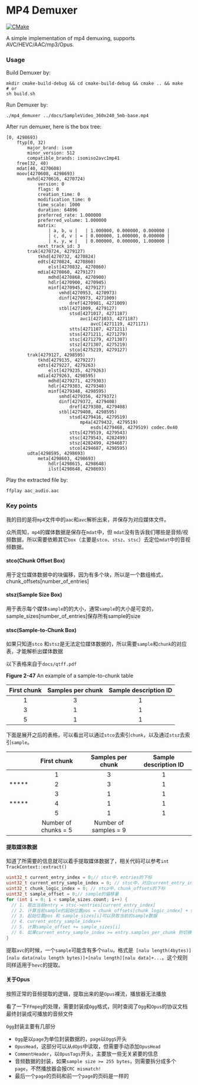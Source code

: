 # MP4 Demuxer 

[![CMake](https://github.com/akanchi/mp4/actions/workflows/cmake.yml/badge.svg?branch=main)](https://github.com/akanchi/mp4/actions/workflows/cmake.yml)

A simple implementation of mp4 demuxing, supports AVC/HEVC/AAC/mp3/Opus.

### Usage

Build Demuxer by:

```shell
mkdir cmake-build-debug && cd cmake-build-debug && cmake .. && make
# or
sh build.sh
```

Run Demuxer by:

```shell
./mp4_demuxer ../docs/SampleVideo_360x240_5mb-base.mp4
```

After run demuxer, here is the box tree:

```
[0, 4298693)
    ftyp[0, 32)
        major_brand: isom
        minor_version: 512
        compatible_brands: isomiso2avc1mp41
    free[32, 40)
    mdat[40, 4270608)
    moov[4270608, 4298693)
        mvhd[4270616, 4270724)
            version: 0
            flags: 0
            creation_time: 0
            modification_time: 0
            time_scale: 1000
            duration: 64896
            preferred_rate: 1.000000
            preferred_volume: 1.000000
            matrix: 
                | a, b, u |   | 1.000000, 0.000000, 0.000000 |
                | c, d, v | = | 0.000000, 1.000000, 0.000000 |
                | x, y, w |   | 0.000000, 0.000000, 1.000000 |
            next_track_id: 3
        trak[4270724, 4279127)
            tkhd[4270732, 4270824)
            edts[4270824, 4270860)
                elst[4270832, 4270860)
            mdia[4270860, 4279127)
                mdhd[4270868, 4270900)
                hdlr[4270900, 4270945)
                minf[4270945, 4279127)
                    vmhd[4270953, 4270973)
                    dinf[4270973, 4271009)
                        dref[4270981, 4271009)
                    stbl[4271009, 4279127)
                        stsd[4271017, 4271187)
                            avc1[4271033, 4271187)
                                avcC[4271119, 4271171)
                        stts[4271187, 4271211)
                        stss[4271211, 4271279)
                        stsc[4271279, 4271307)
                        stsz[4271307, 4275219)
                        stco[4275219, 4279127)
        trak[4279127, 4298595)
            tkhd[4279135, 4279227)
            edts[4279227, 4279263)
                elst[4279235, 4279263)
            mdia[4279263, 4298595)
                mdhd[4279271, 4279303)
                hdlr[4279303, 4279348)
                minf[4279348, 4298595)
                    smhd[4279356, 4279372)
                    dinf[4279372, 4279408)
                        dref[4279380, 4279408)
                    stbl[4279408, 4298595)
                        stsd[4279416, 4279519)
                            mp4a[4279432, 4279519)
                                esds[4279468, 4279519) codec.0x40
                        stts[4279519, 4279543)
                        stsc[4279543, 4282499)
                        stsz[4282499, 4294687)
                        stco[4294687, 4298595)
        udta[4298595, 4298693)
            meta[4298603, 4298693)
                hdlr[4298615, 4298648)
                ilst[4298648, 4298693)
```

Play the extracted file by:

```shell
ffplay aac_audio.aac
```

### Key points

我的目的是将`mp4`文件中的`aac`和`avc`解析出来，并保存为对应媒体文件。

众所周知，`mp4`的媒体数据是保存在`mdat`中，但 `mdat`没有告诉我们哪些是音频/视频数据，所以需要依赖其它`box`（主要是`stco`、`stsz`、`stsc`）去定位`mdat`中的音视频数据。

#### stco(Chunk Offset Box)

用于定位媒体数据中的块偏移，因为有多个块，所以是一个数组格式，chunk_offsets[number_of_entries]

#### stsz(Sample Size Box)

用于表示每个媒体`sample`的的大小，通常`sample`的大小是可变的，sample_sizes[number_of_entries]保存所有sample的size

#### stsc(Sample-to-Chunk Box)

如果只知道`stco` 和`stsz`是无法定位媒体数据的，所以需要`sample`和`chunk`的对应表，才能解析出媒体数据

以下表格来自于`docs/qtff.pdf`

**Figure 2-47**    An example of a sample-to-chunk table

| First chunk | Samples per chunk | Sample description ID |
| :---------: | :---------------: | :-------------------: |
|      1      |         3         |           1           |
|      3      |         1         |           1           |
|      5      |         1         |           1           |

下面是展开之后的表格，可以看出可以通过`stco`去索引`chunk`，以及通过`stsz`去索引`sample`。

|       |     First chunk      |   Samples per chunk   | Sample description ID |
| :---: | :------------------: | :-------------------: | :-------------------: |
|       |          1           |           3           |           1           |
| ***** |          2           |           3           |           1           |
|       |          3           |           1           |           1           |
| ***** |          4           |           1           |           1           |
|       |          5           |           1           |           1           |
|       | Number of chunks = 5 | Number of samples = 9 |                       |

#### 提取媒体数据

知道了所需要的信息就可以着手提取媒体数据了，相关代码可以参考`int TrackContext::extract()`

```c++
uint32_t current_entry_index = 0;// stsc中，entries的下标
uint32_t current_entry_sample_index = 0; // stsc中，对应current_entry_index的entry.sample的下标
uint32_t chunk_logic_index = 0;	// stco中，chunk_offsets的下标
uint32_t sample_offset = 0;// sample的偏移量
for (int i = 0; i < sample_sizes.count; i++) {
  // 1. 取出当前entry = stsc->entries[current_entry_index]
  // 2. 计算当前sample的起始位置pos = chunk_offsets[chunk_logic_index] + sample_offset
  // 3. 起始位置pos 和 sample_sizes[i]可以获取当前的sample数据
  // 4. current_entry_sample_index++
  // 5. 计算sample_offset += sample_sizes[i]
  // 6. 如果current_entry_sample_index >= entry.samples_per_chunk 则切换到下一个chunk，并重置sample相关标记
}
```

提取`avc`的时候，一个`sample`可能含有多个`nalu`，格式是``` [nalu length(4bytes)][nalu data(nalu length bytes)]+[nalu length][nalu data]+...```。这个规则同样适用于`hevc`的提取。

#### 关于Opus

按照正常的音频提取的逻辑，提取出来的是`Opus`裸流，播放器无法播放

看了一下`FFmpeg`的处理，需要封装成`Ogg`格式，同时查阅了`Ogg`和`Opus`的协议文档最终封装成可播放的音频文件

`Ogg`封装主要有几部分

* `Ogg`是以`page`为单位封装数据的，`page`以`OggS`开头
* `OpusHead`，这部分可以从`dOps`中读取，但需要手动添加`OpusHead`
* `CommentHeader`，以`OpusTags`开头，主要放一些无关紧要的信息
* 音频数据的封装，如果`sample size >= 255 bytes`，则需要拆分成多个`page`，不然播放器会报`CRC mismatch!`
* 最后一个`page`的页码和前一个`page`的页码是一样的

